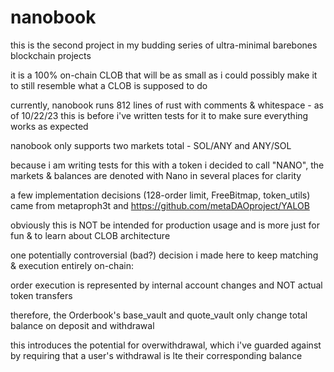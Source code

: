 # nanobook

this is the second project in my budding series of ultra-minimal barebones blockchain projects

it is a 100% on-chain CLOB that will be as small as i could possibly make it to still resemble what a CLOB is supposed to do

currently, nanobook runs 812 lines of rust with comments & whitespace - as of 10/22/23 this is before i've written tests for it to make sure everything works as expected

nanobook only supports two markets total - SOL/ANY and ANY/SOL 

because i am writing tests for this with a token i decided to call "NANO", the markets & balances are denoted with Nano in several places for clarity

a few implementation decisions (128-order limit, FreeBitmap, token_utils) came from metaproph3t and https://github.com/metaDAOproject/YALOB

obviously this is NOT be intended for production usage and is more just for fun & to learn about CLOB architecture

one potentially controversial (bad?) decision i made here to keep matching & execution entirely on-chain:

order execution is represented by internal account changes and NOT actual token transfers 

therefore, the Orderbook's base_vault and quote_vault only change total balance on deposit and withdrawal

this introduces the potential for overwithdrawal, which i've guarded against by requiring that a user's withdrawal is lte their corresponding balance